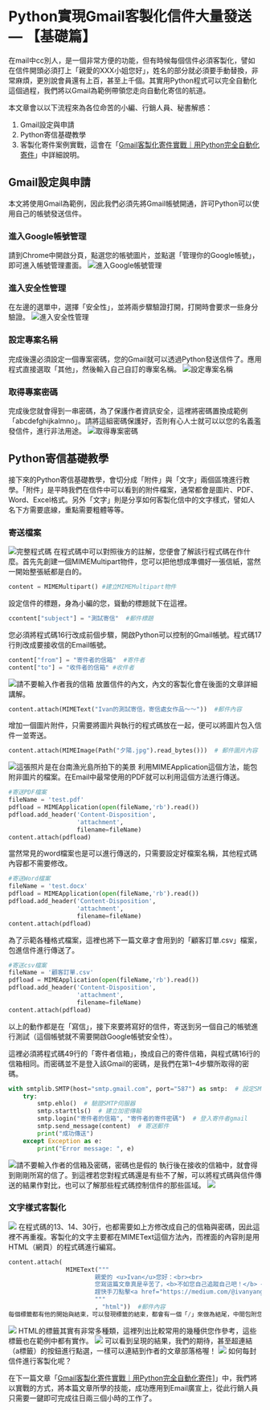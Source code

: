 # Python實現Gmail客製化信件大量發送 — 【基礎篇】

在mail中cc別人，是一個非常方便的功能，但有時候每個信件必須客製化，譬如在信件開頭必須打上「親愛的XXX小姐您好」，姓名的部分就必須要手動替換，非常麻煩，更別說會員還有上百，甚至上千個。其實用Python程式可以完全自動化這個過程，我們將以Gmail為範例帶領您走向自動化寄信的航道。

本文章會以以下流程來為各位命苦的小編、行銷人員、秘書解惑：
1. Gmail設定與申請
2. Python寄信基礎教學
3. 客製化寄件案例實戰，這會在「[Gmail客製化寄件實戰｜用Python完全自動化寄件](/classification/crawler_king/95)」中詳細說明。

## Gmail設定與申請
本文將使用Gmail為範例，因此我們必須先將Gmail帳號開通，許可Python可以使用自己的帳號發送信件。

### 進入Google帳號管理
請到Chrome中開啟分頁，點選您的帳號圖片，並點選「管理你的Google帳號」，即可進入帳號管理畫面。
![進入Google帳號管理](https://i.imgur.com/E20lrrY.png)

### 進入安全性管理
在左邊的選單中，選擇「安全性」，並將兩步驟驗證打開，打開時會要求一些身分驗證。
![進入安全性管理](https://i.imgur.com/Q4zlSP9.png)

### 設定專案名稱
完成後還必須設定一個專案密碼，您的Gmail就可以透過Python發送信件了。應用程式直接選取「其他」，然後輸入自己自訂的專案名稱。
![設定專案名稱](https://i.imgur.com/vEnWEMY.png)

### 取得專案密碼
完成後您就會得到一串密碼，為了保護作者資訊安全，這裡將密碼置換成範例「abcdefghijkalmno」。請將這組密碼保護好，否則有心人士就可以以您的名義濫發信件，進行非法用途。
![取得專案密碼](https://i.imgur.com/ETQryH6.png)

## Python寄信基礎教學
接下來的Python寄信基礎教學，會切分成「附件」與「文字」兩個區塊進行教學。「附件」是平時我們在信件中可以看到的附件檔案，通常都會是圖片、PDF、Word、Excel格式。另外「文字」則是分享如何客製化信中的文字樣式，譬如人名下方需要底線，重點需要粗體等等。

### 寄送檔案
![完整程式碼](https://i.imgur.com/S6PzDrz.png)
在程式碼中可以對照後方的註解，您便會了解該行程式碼在作什麼。首先先創建一個MIMEMultipart物件，您可以把他想成準備好一張信紙，當然一開始整張紙都是白的。
```python
content = MIMEMultipart() #建立MIMEMultipart物件
```
設定信件的標題，身為小編的您，聳動的標題就下在這裡。
```python
ccontent["subject"] = "測試寄信"  #郵件標題
```
您必須將程式碼16行改成前個步驟，開啟Python可以控制的Gmail帳號。程式碼17行則改成要接收信的Email帳號。
```python
content["from"] = "寄件者的信箱"  #寄件者
content["to"] = "收件者的信箱" #收件者
```
![請不要輸入作者我的信箱](https://i.imgur.com/Nl1KeL2.png)
放置信件的內文，內文的客製化會在後面的文章詳細講解。
```python
content.attach(MIMEText("Ivan的測試寄信，寄信處女作品～～"))  #郵件內容
```
增加一個圖片附件，只需要將圖片與執行的程式碼放在一起，便可以將圖片包入信件一並寄送。
```python
content.attach(MIMEImage(Path("夕陽.jpg").read_bytes()))  # 郵件圖片內容
```
![這張照片是在台南漁光島所拍下的美景](https://i.imgur.com/VvIc8V1.png)
利用MIMEApplication這個方法，能包附非圖片的檔案。在Email中最常使用的PDF就可以利用這個方法進行傳送。
```python
#寄送PDF檔案
fileName = 'test.pdf'
pdfload = MIMEApplication(open(fileName,'rb').read()) 
pdfload.add_header('Content-Disposition', 
                   'attachment', 
                   filename=fileName) 
content.attach(pdfload) 
```
當然常見的word檔案也是可以進行傳送的，只需要設定好檔案名稱，其他程式碼內容都不需要修改。
```python
#寄送Word檔案
fileName = 'test.docx'
pdfload = MIMEApplication(open(fileName,'rb').read()) 
pdfload.add_header('Content-Disposition', 
                   'attachment', 
                   filename=fileName) 
content.attach(pdfload) 
```
為了示範各種格式檔案，這裡也將下一篇文章才會用到的「顧客訂單.csv」檔案，包進信件進行傳送了。
```python
#寄送csv檔案
fileName = '顧客訂單.csv'
pdfload = MIMEApplication(open(fileName,'rb').read()) 
pdfload.add_header('Content-Disposition', 
                   'attachment', 
                   filename=fileName) 
content.attach(pdfload) 
```
以上的動作都是在「寫信」，接下來要將寫好的信件，寄送到另一個自己的帳號進行測試（這個帳號就不需要開啟Google帳號安全性）。

這裡必須將程式碼49行的「寄件者信箱」，換成自己的寄件信箱，與程式碼16行的信箱相同。而密碼並不是登入該Gmail的密碼，是我們在第1–4步驟所取得的密碼。
```python
with smtplib.SMTP(host="smtp.gmail.com", port="587") as smtp:  # 設定SMTP伺服器
    try:
        smtp.ehlo()  # 驗證SMTP伺服器
        smtp.starttls()  # 建立加密傳輸
        smtp.login("寄件者的信箱", "寄件者的寄件密碼")  # 登入寄件者gmail
        smtp.send_message(content)  # 寄送郵件
        print("成功傳送")
    except Exception as e:
        print("Error message: ", e)
```
![請不要輸入作者的信箱及密碼，密碼也是假的](https://i.imgur.com/YwCWJDG.png)
執行後在接收的信箱中，就會得到剛剛所寫的信了。到這裡若您對程式碼還是有些不了解，可以將程式碼與信件傳送的結果作對比，也可以了解那些程式碼控制信件的那些區域。
![](https://i.imgur.com/xJjnVH4.png)
### 文字樣式客製化
![](https://i.imgur.com/LTW8Wlx.png)
在程式碼的13、14、30行，也都需要如上方修改成自己的信箱與密碼，因此這裡不再重複。客製化的文字主要都在MIMEText這個方法內，而裡面的內容則是用HTML（網頁）的程式碼進行編寫。
```python
content.attach(
                MIMEText("""
                        親愛的 <u>Ivan</u>您好：<br><br>
                        您寫這篇文章真是辛苦了，<b>不如您自己追蹤自己吧！</b> <br>
                        趕快手刀點擊<a href="https://medium.com/@ivanyang0606">Ivan的Medium文章</a>。
                        """
                        , "html"))  #郵件內容
每個標籤都有他的開始與結束，可以發現標籤的結束，都會有一個「/」來做為結尾，中間包附您想要呈現的文字。
```
![](https://i.imgur.com/PnSxELz.png)
HTML的標籤其實有非常多種類，這裡列出比較常用的幾種供您作參考，這些標籤也在範例中都有實作。
![](https://i.imgur.com/uoyOONK.png)
可以看到呈現的結果，我們的期待，甚至超連結（a標籤）的按鈕進行點選，一樣可以連結到作者的文章部落格喔！
![](https://i.imgur.com/9C9KN25.png)
如何每封信件進行客製化呢？

在下一篇文章「[Gmail客製化寄件實戰｜用Python完全自動化寄件](/classification/crawler_king/95)]」中，我們將以實戰的方式，將本篇文章所學的技能，成功應用到Email廣宣上，從此行銷人員只需要一鍵即可完成往日兩三個小時的工作了。

